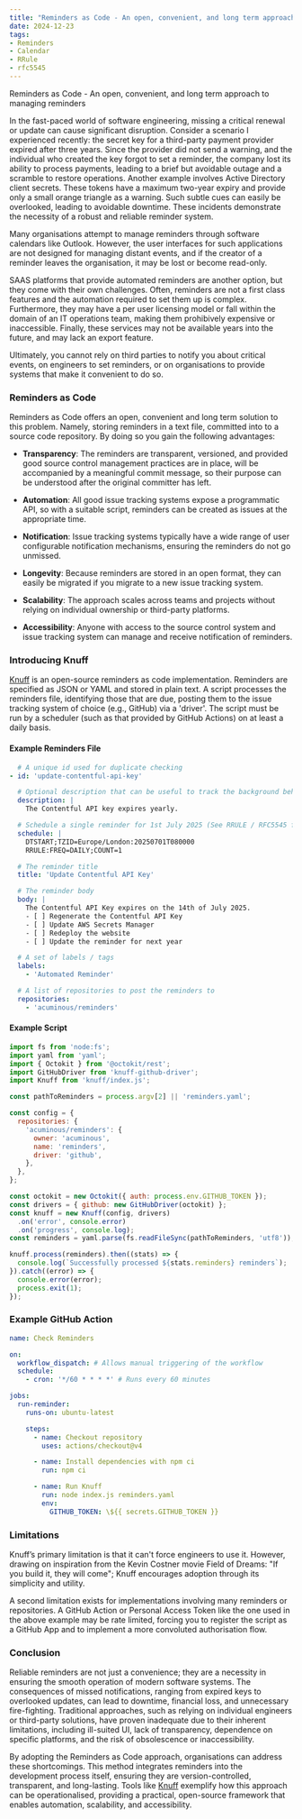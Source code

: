 ```yaml
---
title: "Reminders as Code - An open, convenient, and long term approach to managing reminders"
date: 2024-12-23
tags:
- Reminders
- Calendar
- RRule
- rfc5545
---
```

Reminders as Code - An open, convenient, and long term approach to managing reminders

In the fast-paced world of software engineering, missing a critical renewal or update can cause significant disruption. Consider a scenario I experienced recently: the secret key for a third-party payment provider expired after three years. Since the provider did not send a warning, and the individual who created the key forgot to set a reminder, the company lost its ability to process payments, leading to a brief but avoidable outage and a scramble to restore operations. Another example involves Active Directory client secrets. These tokens have a maximum two-year expiry and provide only a small orange triangle as a warning. Such subtle cues can easily be overlooked, leading to avoidable downtime. These incidents demonstrate the necessity of a robust and reliable reminder system.

Many organisations attempt to manage reminders through software calendars like Outlook. However, the user interfaces for such applications are not designed for managing distant events, and if the creator of a reminder leaves the organisation, it may be lost or become read-only.

SAAS platforms that provide automated reminders are another option, but they come with their own challenges. Often, reminders are not a first class features and the automation required to set them up is complex. Furthermore, they may have a per user licensing model or fall within the domain of an IT operations team, making them prohibively expensive or inaccessible. Finally, these services may not be available years into the future, and may lack an export feature.

Ultimately, you cannot rely on third parties to notify you about critical events, on engineers to set reminders, or on organisations to provide systems that make it convenient to do so.

### Reminders as Code

Reminders as Code offers an open, convenient and long term solution to this problem. Namely, storing reminders in a text file, committed into to a source code repository. By doing so you gain the following advantages:

- **Transparency**: The reminders are transparent, versioned, and provided good source control management practices are in place, will be accompanied by a meaningful commit message, so their purpose can be understood after the original committer has left.

- **Automation**: All good issue tracking systems expose a programmatic API, so with a suitable script, reminders can be created as issues at the appropriate time.

- **Notification**: Issue tracking systems typically have a wide range of user configurable notification mechanisms, ensuring the reminders do not go unmissed.

- **Longevity**: Because reminders are stored in an open format, they can easily be migrated if you migrate to a new issue tracking system.

- **Scalability**: The approach scales across teams and projects without relying on individual ownership or third-party platforms.

- **Accessibility**: Anyone with access to the source control system and issue tracking system can manage and receive notification of reminders.

### Introducing Knuff

[Knuff](https://github.com/acuminous/knuff) is an open-source reminders as code implementation. Reminders are specified as JSON or YAML and stored in plain text. A script processes the reminders file, identifying those that are due, posting them to the issue tracking system of choice (e.g., GitHub) via a 'driver'. The script must be run by a scheduler (such as that provided by GitHub Actions) on at least a daily basis.

#### Example Reminders File

```yaml
  # A unique id used for duplicate checking
- id: 'update-contentful-api-key'

  # Optional description that can be useful to track the background behind the reminder
  description: |
    The Contentful API key expires yearly.

  # Schedule a single reminder for 1st July 2025 (See RRULE / RFC5545 format)
  schedule: |
    DTSTART;TZID=Europe/London:20250701T080000
    RRULE:FREQ=DAILY;COUNT=1

  # The reminder title
  title: 'Update Contentful API Key'

  # The reminder body
  body: |
    The Contentful API Key expires on the 14th of July 2025.
    - [ ] Regenerate the Contentful API Key
    - [ ] Update AWS Secrets Manager
    - [ ] Redeploy the website
    - [ ] Update the reminder for next year

  # A set of labels / tags
  labels:
    - 'Automated Reminder'

  # A list of repositories to post the reminders to
  repositories:
    - 'acuminous/reminders'
```

#### Example Script

```js
import fs from 'node:fs';
import yaml from 'yaml';
import { Octokit } from '@octokit/rest';
import GitHubDriver from 'knuff-github-driver';
import Knuff from 'knuff/index.js';

const pathToReminders = process.argv[2] || 'reminders.yaml';

const config = {
  repositories: {
    'acuminous/reminders': {
      owner: 'acuminous',
      name: 'reminders',
      driver: 'github',
    },
  },
};

const octokit = new Octokit({ auth: process.env.GITHUB_TOKEN });
const drivers = { github: new GitHubDriver(octokit) };
const knuff = new Knuff(config, drivers)
  .on('error', console.error)
  .on('progress', console.log);
const reminders = yaml.parse(fs.readFileSync(pathToReminders, 'utf8'));

knuff.process(reminders).then((stats) => {
  console.log(`Successfully processed ${stats.reminders} reminders`);
}).catch((error) => {
  console.error(error);
  process.exit(1);
});
```

### Example GitHub Action
```yaml
name: Check Reminders

on:
  workflow_dispatch: # Allows manual triggering of the workflow
  schedule:
    - cron: '*/60 * * * *' # Runs every 60 minutes

jobs:
  run-reminder:
    runs-on: ubuntu-latest

    steps:
      - name: Checkout repository
        uses: actions/checkout@v4

      - name: Install dependencies with npm ci
        run: npm ci

      - name: Run Knuff
        run: node index.js reminders.yaml
        env:
          GITHUB_TOKEN: \${{ secrets.GITHUB_TOKEN }}

```


### Limitations

Knuff’s primary limitation is that it can't force engineers to use it. However, drawing on inspiration from the Kevin Costner movie Field of Dreams: "If you build it, they will come"; Knuff encourages adoption through its simplicity and utility.

A second limitation exists for implementations involving many reminders or repositories. A GitHub Action or Personal Access Token like the one used in the above example may be rate limited, forcing you to register the script as a GitHub App and to implement a more convoluted authorisation flow.

### Conclusion
Reliable reminders are not just a convenience; they are a necessity in ensuring the smooth operation of modern software systems. The consequences of missed notifications, ranging from expired keys to overlooked updates, can lead to downtime, financial loss, and unnecessary fire-fighting. Traditional approaches, such as relying on individual engineers or third-party solutions, have proven inadequate due to their inherent limitations, including ill-suited UI, lack of transparency, dependence on specific platforms, and the risk of obsolescence or inaccessibility.

By adopting the Reminders as Code approach, organisations can address these shortcomings. This method integrates reminders into the development process itself, ensuring they are version-controlled, transparent, and long-lasting. Tools like [Knuff](https://github.com/acuminous/knuff) exemplify how this approach can be operationalised, providing a practical, open-source framework that enables automation, scalability, and accessibility.
